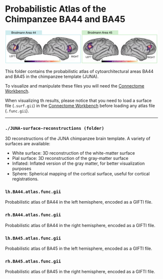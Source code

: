 # Probabilistic Atlas of the Chimpanzee BA44 and BA45

![](./images/chimp-atlas.png)

This folder contains the probabilistic atlas of cytoarchitectural areas BA44 and BA45 in the chimpanzee template (JUNA).

To visualize and manipulate these files you will need the [Connectome Workbench](https://www.humanconnectome.org/software/connectome-workbench).

When visualizing th results, please notice that you need to load a surface file (`.surf.gii`) in the [Connectome Workbench](https://www.humanconnectome.org/software/connectome-workbench) before loading any atlas file (`.func.gii`).

---
### `./JUNA-surface-reconstructions (folder)`
3D reconstructions of the JUNA chimpanzee brain template. A variety of surfaces are available:
- White surface: 3D reconstruction of the white-matter surface
- Pial surface: 3D reconstruction of the gray-matter surface
- Inflated: Inflated version of the gray matter, for better visualization purposes
- Sphere: Spherical mapping of the cortical surface, useful for cortical registrations. 

### `lh.BA44.atlas.func.gii`
Probabilistic atlas of BA44 in the left hemisphere, encoded as a GIFTI file.

### `rh.BA44.atlas.func.gii`
Probabilistic atlas of BA44 in the right hemisphere, encoded as a GIFTI file.

### `lh.BA45.atlas.func.gii`
Probabilistic atlas of BA45 in the left hemisphere, encoded as a GIFTI file.

### `rh.BA45.atlas.func.gii`
Probabilistic atlas of BA45 in the right hemisphere, encoded as a GIFTI file.